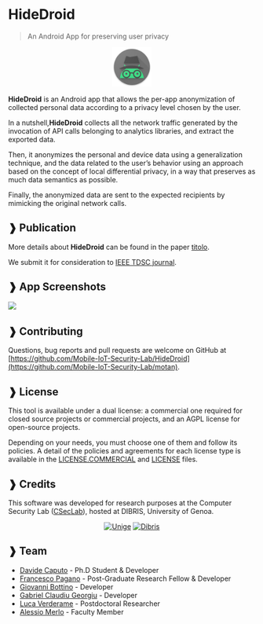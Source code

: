 # HideDroid 
> An Android App for preserving user privacy 
<p align="center">
<img width="80" height="80"  src="app/src/main/res/mipmap-xhdpi/ic_incognito_android_hat_circle.png">
</p>

**HideDroid** is an Android app that allows the per-app anonymization of collected personal data according to a privacy level chosen by the user.

In a nutshell,**HideDroid** collects all the network traffic generated by the invocation of API calls belonging to analytics libraries, and extract the exported data.

Then, it anonymizes the personal and device data using a generalization technique, and the data related to the user’s behavior using an approach based on the concept of local differential privacy, in a way that preserves as much data semantics as possible.

Finally, the anonymized data are sent to the expected recipients by mimicking the original network calls.

## ❱ Publication

More details about **HideDroid** can be found in the paper [titolo](link).

We submit it for consideration to [IEEE TDSC journal](https://ieeexplore.ieee.org/xpl/RecentIssue.jsp?punumber=8858).

## ❱ App Screenshots 

![](img/app_screenshot.png)

## ❱ Contributing

Questions, bug reports and pull requests are welcome on GitHub at [https://github.com/Mobile-IoT-Security-Lab/HideDroid](https://github.com/Mobile-IoT-Security-Lab/motan).


## ❱ License

This tool is available under a dual license: a commercial one required for closed source projects or commercial projects, and an AGPL license for open-source projects.

Depending on your needs, you must choose one of them and follow its policies. A detail of the policies and agreements for each license type is available in the [LICENSE.COMMERCIAL](LICENSE.COMMERCIAL) and [LICENSE](LICENSE) files.

## ❱ Credits

This software was developed for research purposes at the Computer Security Lab ([CSecLab](https://csec.it/)), hosted at DIBRIS, University of Genoa.


<div align="center"

[![Unige](https://intranet.dibris.unige.it/img/logo_unige.gif)](https://unige.it/en/)
[![Dibris](https://intranet.dibris.unige.it/img/logo_dibris.gif)](https://www.dibris.unige.it/en/)

</div>



## ❱ Team

* [Davide Caputo](https://csec.it/people/davide_caputo/) - Ph.D Student & Developer
* [Francesco Pagano](https://github.com/X3no21) - Post-Graduate Research Fellow & Developer
* [Giovanni Bottino](https://github.com/GiovanniBottino) - Developer
* [Gabriel Claudiu Georgiu](https://github.com/ClaudiuGeorgiu) - Developer
* [Luca Verderame](https://csec.it/people/alessio_merlo/) - Postdoctoral Researcher
* [Alessio Merlo](https://csec.it/people/alessio_merlo/) - Faculty Member